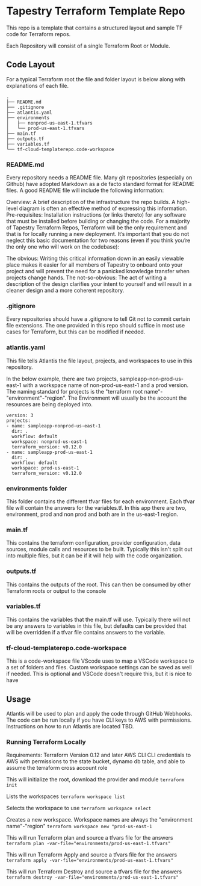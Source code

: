 # Tapestry Terraform Template Repo

This repo is a template that contains a structured layout and sample TF code for Terraform repos. 

Each Repository will consist of a single Terraform Root or Module.

## Code Layout

For a typical Terraform root the file and folder layout is below along with explanations of each file.
```
.
├── README.md
├── .gitignore
├── atlantis.yaml
├── environments
│   ├── nonprod-us-east-1.tfvars
│   └── prod-us-east-1.tfvars
├── main.tf
├── outputs.tf
├── variables.tf
└── tf-cloud-templaterepo.code-workspace
```

### README.md

Every repository needs a README file. Many git repositories (especially on Github) have adopted Markdown as a de facto standard format for README files. A good README file will include the following information:

Overview: A brief description of the infrastructure the repo builds. A high-level diagram is often an effective method of expressing this information. 
Pre-requisites: Installation instructions (or links thereto) for any software that must be installed before building or changing the code. For a majority of Tapestry Terraform Repos, Terraform will be the only requirement and that is for locally running a new deployment. 
It’s important that you do not neglect this basic documentation for two reasons (even if you think you’re the only one who will work on the codebase):

The obvious: Writing this critical information down in an easily viewable place makes it easier for all members of Tapestry to onboard onto your project and will prevent the need for a panicked knowledge transfer when projects change hands.
The not-so-obvious: The act of writing a description of the design clarifies your intent to yourself and will result in a cleaner design and a more coherent repository.

### .gitignore

Every repositories should have a .gitignore to tell Git not to commit certain file extensions. The one provided in this repo should suffice in most use cases for Terraform, but this can be modified if needed. 

### atlantis.yaml

This file tells Atlantis the file layout, projects, and workspaces to use in this repository.

In the below example, there are two projects, sampleapp-non-prod-us-east-1 with a workspace name of non-prod-us-east-1 and a prod version. The naming standard for projects is the "terraform root name"-"environment"-"region". The Environment will usually be the account the resources are being deployed into. 

```
version: 3
projects:
- name: sampleapp-nonprod-us-east-1
  dir: .
  workflow: default
  workspace: nonprod-us-east-1
  terraform_version: v0.12.0
- name: sampleapp-prod-us-east-1
  dir: .
  workflow: default
  workspace: prod-us-east-1
  terraform_version: v0.12.0
```

### environments folder

This folder contains the different tfvar files for each environment. Each tfvar file will contain the answers for the variables.tf. In this app there are two, environment, prod and non prod and both are in the us-east-1 region.

### main.tf

This contains the terraform configuration, provider configuration, data sources, module calls and resources to be built. Typically this isn't split out into multiple files, but it can be if it will help with the code organization.

### outputs.tf

This contains the outputs of the root. This can then be consumed by other Terraform roots or output to the console

### variables.tf

This contains the variables that the main.tf will use. Typically there will not be any answers to variables in this file, but defaults can be provided that will be overridden if a tfvar file contains answers to the variable. 

### tf-cloud-templaterepo.code-workspace

This is a code-workspace file VScode uses to map a VSCode workspace to a set of folders and files. Custom workspace settings can be saved as well if needed. This is optional and VSCode doesn't require this, but it is nice to have

## Usage

Atlantis will be used to plan and apply the code through GitHub Webhooks. The code can be run locally if you have CLI keys to AWS with permissions. Instructions on how to run Atlantis are located TBD.

### Running Terraform Locally

Requirements:
Terraform Version 0.12 and later
AWS CLI
CLI credentials to AWS with permissions to the state bucket, dynamo db table, and able to assume the terraform cross account role

This will initialize the root, download the provider and module
`terraform init`

Lists the workspaces
`terraform workspace list`

Selects the workspace to use
`terraform workspace select`

Creates a new workspace. Workspace names are always the "environment name"-"region"
`terraform workspace new "prod-us-east-1`

This will run Terraform plan and source a tfvars file for the answers
`terraform plan -var-file="environments/prod-us-east-1.tfvars"`

This will run Terraform Apply and source a tfvars file for the answers
`terraform apply -var-file="environments/prod-us-east-1.tfvars"`

This will run Terraform Destroy and source a tfvars file for the answers
`terraform destroy -var-file="environments/prod-us-east-1.tfvars"`